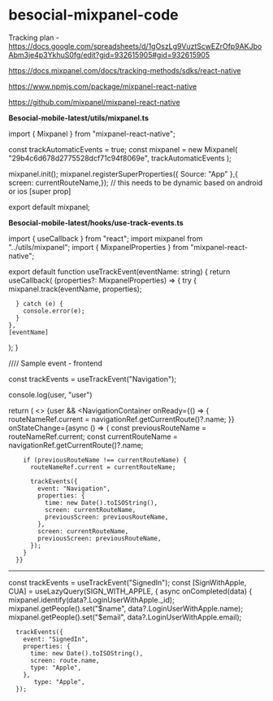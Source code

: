 # besocial-mixpanel-code

Tracking plan - https://docs.google.com/spreadsheets/d/1gOszLg9VuztScwEZrOfp9AKJboAbm3je4p3YkhuS0fg/edit?gid=932615905#gid=932615905

https://docs.mixpanel.com/docs/tracking-methods/sdks/react-native

https://www.npmjs.com/package/mixpanel-react-native

https://github.com/mixpanel/mixpanel-react-native


**Besocial-mobile-latest/utils/mixpanel.ts**


import { Mixpanel } from "mixpanel-react-native";

const trackAutomaticEvents = true;
const mixpanel = new Mixpanel(
  "29b4c6d678d2775528dcf71c94f8069e",
  trackAutomaticEvents
);

mixpanel.init();
mixpanel.registerSuperProperties({ Source: "App" },{ screen: currentRouteName,});    // this needs to be dynamic based on android or ios [super prop]

export default mixpanel;

**Besocial-mobile-latest/hooks/use-track-events.ts**


import { useCallback } from "react";
import mixpanel from "../utils/mixpanel";
import { MixpanelProperties } from "mixpanel-react-native";

export default function useTrackEvent(eventName: string) {
  return useCallback(
    (properties?: MixpanelProperties) => {
      try {
        mixpanel.track(eventName, properties);
        
      } catch (e) {
        console.error(e);
      }
    },
    [eventName]
  );
}


//// Sample event - frontend


 const trackEvents = useTrackEvent("Navigation");

  console.log(user, "user")

  return (
    <>
    {user && <NavigationContainer
      onReady={() => {
        routeNameRef.current = navigationRef.getCurrentRoute()?.name;
      }}
      onStateChange={async () => {
        const previousRouteName = routeNameRef.current;
        const currentRouteName = navigationRef.getCurrentRoute()?.name;

        if (previousRouteName !== currentRouteName) {
          routeNameRef.current = currentRouteName;

          trackEvents({
            event: "Navigation",
            properties: {
              time: new Date().toISOString(),
              screen: currentRouteName,
              previousScreen: previousRouteName,
            },
            screen: currentRouteName,
            previousScreen: previousRouteName,
          });
        }
      }}


-------------------

const trackEvents = useTrackEvent("SignedIn");
  const [SignWithApple, CUA] = useLazyQuery(SIGN_WITH_APPLE, {
    async onCompleted(data) {
      mixpanel.identify(data?.LoginUserWithApple._id);
      mixpanel.getPeople().set("$name", data?.LoginUserWithApple.name);
      mixpanel.getPeople().set("$email", data?.LoginUserWithApple.email);

      trackEvents({
        event: "SignedIn",
        properties: {
          time: new Date().toISOString(),
          screen: route.name,
          type: "Apple",
        },
           type: "Apple",
      });
